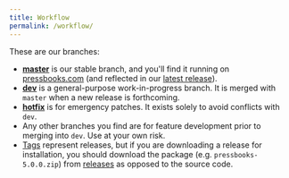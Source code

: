 ```yaml
---
title: Workflow
permalink: /workflow/
---
```

These are our branches:

*   **[master][1]** is our stable branch, and you'll find it running on [pressbooks.com][2] (and reflected in our [latest release][3]).
*   **[dev][4]** is a general-purpose work-in-progress branch. It is merged with `master` when a new release is forthcoming.
*   **[hotfix][5]** is for emergency patches. It exists solely to avoid conflicts with `dev`.
*   Any other branches you find are for feature development prior to merging into `dev`. Use at your own risk.
*   [Tags][6] represent releases, but if you are downloading a release for installation, you should download the package (e.g. `pressbooks-5.0.0.zip`) from [releases][7] as opposed to the source code.

 [1]: https://github.com/pressbooks/pressbooks/tree/master
 [2]: https://pressbooks.com
 [3]: https://github.com/pressbooks/pressbooks/releases/latest/
 [4]: https://github.com/pressbooks/pressbooks/tree/dev
 [5]: https://github.com/pressbooks/pressbooks/tree/hotfix
 [6]: https://github.com/pressbooks/pressbooks/tags
 [7]: https://github.com/pressbooks/pressbooks/releases/
